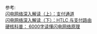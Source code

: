 




参考:       
[闪电网络深入解读（上）：支付通道](https://www.jinse.com/blockchain/1158425.html)   
[闪电网络深入解读（下）：HTLC 与支付路由](https://www.jinse.com/blockchain/1159831.html)        
[硬核科普： 6000字读懂闪电网络原理](https://www.lieyuncj.com/p/6801)  